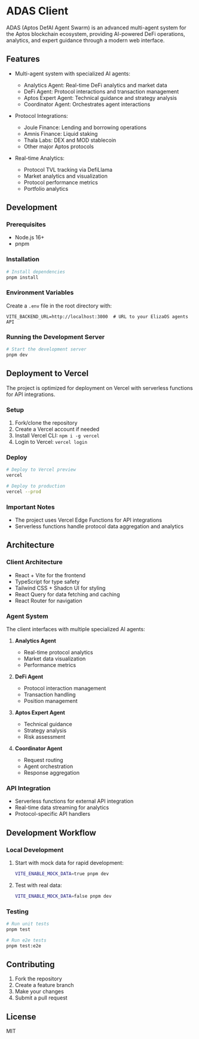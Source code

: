 # ADAS Client

ADAS (Aptos DefAI Agent Swarm) is an advanced multi-agent system for the Aptos blockchain ecosystem, providing AI-powered DeFi operations, analytics, and expert guidance through a modern web interface.

## Features

- Multi-agent system with specialized AI agents:
  - Analytics Agent: Real-time DeFi analytics and market data
  - DeFi Agent: Protocol interactions and transaction management
  - Aptos Expert Agent: Technical guidance and strategy analysis
  - Coordinator Agent: Orchestrates agent interactions

- Protocol Integrations:
  - Joule Finance: Lending and borrowing operations
  - Amnis Finance: Liquid staking
  - Thala Labs: DEX and MOD stablecoin
  - Other major Aptos protocols

- Real-time Analytics:
  - Protocol TVL tracking via DefiLlama
  - Market analytics and visualization
  - Protocol performance metrics
  - Portfolio analytics

## Development

### Prerequisites

- Node.js 16+
- pnpm

### Installation

```bash
# Install dependencies
pnpm install
```

### Environment Variables

Create a `.env` file in the root directory with:

```
VITE_BACKEND_URL=http://localhost:3000  # URL to your ElizaOS agents API
```

### Running the Development Server

```bash
# Start the development server
pnpm dev
```

## Deployment to Vercel

The project is optimized for deployment on Vercel with serverless functions for API integrations.

### Setup

1. Fork/clone the repository
2. Create a Vercel account if needed
3. Install Vercel CLI: `npm i -g vercel`
4. Login to Vercel: `vercel login`

### Deploy

```bash
# Deploy to Vercel preview
vercel

# Deploy to production
vercel --prod
```

### Important Notes

- The project uses Vercel Edge Functions for API integrations
- Serverless functions handle protocol data aggregation and analytics

## Architecture

### Client Architecture

- React + Vite for the frontend
- TypeScript for type safety
- Tailwind CSS + Shadcn UI for styling
- React Query for data fetching and caching
- React Router for navigation

### Agent System

The client interfaces with multiple specialized AI agents:

1. **Analytics Agent**
   - Real-time protocol analytics
   - Market data visualization
   - Performance metrics

2. **DeFi Agent**
   - Protocol interaction management
   - Transaction handling
   - Position management

3. **Aptos Expert Agent**
   - Technical guidance
   - Strategy analysis
   - Risk assessment

4. **Coordinator Agent**
   - Request routing
   - Agent orchestration
   - Response aggregation

### API Integration

- Serverless functions for external API integration
- Real-time data streaming for analytics
- Protocol-specific API handlers

## Development Workflow

### Local Development

1. Start with mock data for rapid development:
   ```bash
   VITE_ENABLE_MOCK_DATA=true pnpm dev
   ```

2. Test with real data:
   ```bash
   VITE_ENABLE_MOCK_DATA=false pnpm dev
   ```

### Testing

```bash
# Run unit tests
pnpm test

# Run e2e tests
pnpm test:e2e
```

## Contributing

1. Fork the repository
2. Create a feature branch
3. Make your changes
4. Submit a pull request

## License

MIT

